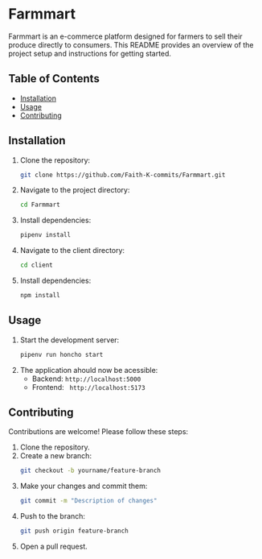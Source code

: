 # Farmmart

Farmmart is an e-commerce platform designed for farmers to sell their produce directly to consumers. This README provides an overview of the project setup and instructions for getting started.

## Table of Contents

- [Installation](#installation)
- [Usage](#usage)
- [Contributing](#contributing)

## Installation

1. Clone the repository:
    ```sh
    git clone https://github.com/Faith-K-commits/Farmmart.git
    ```
2. Navigate to the project directory:
    ```sh
    cd Farmmart
    ```
3. Install dependencies:
    ```sh
    pipenv install
    ```
4. Navigate to the client directory:
    ```sh
    cd client
    ```
5. Install dependencies:
    ```sh
    npm install
    ```

## Usage

1. Start the development server:
    ```sh
    pipenv run honcho start
    ```
2. The application ahould now be acessible:
    - Backend: `http://localhost:5000`
    - Frontend: ` http://localhost:5173`

## Contributing

Contributions are welcome! Please follow these steps:

1. Clone the repository.
2. Create a new branch:
    ```sh
    git checkout -b yourname/feature-branch
    ```
3. Make your changes and commit them:
    ```sh
    git commit -m "Description of changes"
    ```
4. Push to the branch:
    ```sh
    git push origin feature-branch
    ```
5. Open a pull request.
